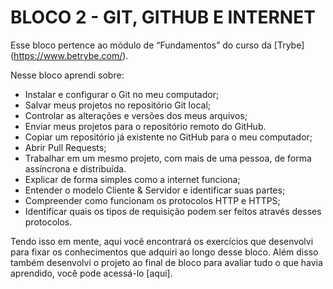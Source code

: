 # BLOCO 2 - GIT, GITHUB E INTERNET

Esse bloco pertence ao módulo de “Fundamentos” do curso da [Trybe] (https://www.betrybe.com/). 

Nesse bloco aprendi sobre:
- Instalar e configurar o Git no meu computador;
- Salvar meus projetos no repositório Git local;
- Controlar as alterações e versões dos meus arquivos;
- Enviar meus projetos para o repositório remoto do GitHub.
- Copiar um repositório já existente no GitHub para o meu computador;
- Abrir Pull Requests;
- Trabalhar em um mesmo projeto, com mais de uma pessoa, de forma assíncrona e distribuída.
- Explicar de forma simples como a internet funciona;
- Entender o modelo Cliente & Servidor e identificar suas partes;
- Compreender como funcionam os protocolos HTTP e HTTPS;
- Identificar quais os tipos de requisição podem ser feitos através desses protocolos.

Tendo isso em mente, aqui você encontrará os exercícios que desenvolvi para fixar os conhecimentos que adquiri ao longo desse bloco. Além disso também desenvolvi o projeto ao final de bloco para avaliar tudo o que havia aprendido, você pode acessá-lo [aqui].
